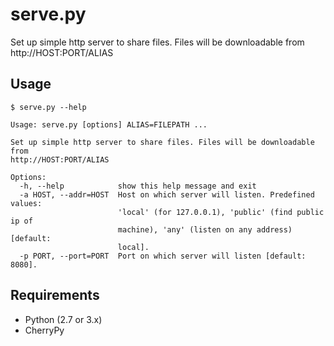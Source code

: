 serve.py
==========

Set up simple http server to share files.
Files will be downloadable from http://HOST:PORT/ALIAS

## Usage
```
$ serve.py --help
```
```
Usage: serve.py [options] ALIAS=FILEPATH ...

Set up simple http server to share files. Files will be downloadable from
http://HOST:PORT/ALIAS

Options:
  -h, --help            show this help message and exit
  -a HOST, --addr=HOST  Host on which server will listen. Predefined values:
                        'local' (for 127.0.0.1), 'public' (find public ip of
                        machine), 'any' (listen on any address) [default:
                        local].
  -p PORT, --port=PORT  Port on which server will listen [default: 8080].
```

## Requirements
* Python (2.7 or 3.x)
* CherryPy

